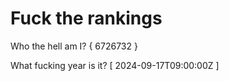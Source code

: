 # Fuck the rankings

Who the hell am I?
{ 6726732 }

What fucking year is it?
[ 2024-09-17T09:00:00Z ]
